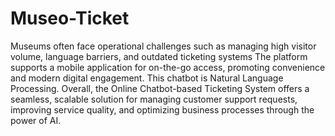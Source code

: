 # Museo-Ticket
Museums often face operational challenges such as managing high visitor volume, language  barriers, and outdated ticketing systems The platform supports a mobile application for on-the-go access, promoting convenience and modern digital engagement. This chatbot is Natural Language Processing.
Overall, the Online Chatbot-based Ticketing System offers a seamless, 
scalable solution for managing customer support requests, improving service quality, and 
optimizing business processes through the power of AI.
